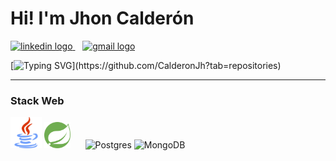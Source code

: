 # Hi! I'm Jhon Calderón
<a href="https://www.linkedin.com/in/jhon-calderon-2aa341259/">
    <img src="https://img.shields.io/static/v1?message=LinkedIn&logo=linkedin&label=&color=0077B5&logoColor=white&labelColor=&style=for-the-badge" height="25" alt="linkedin logo"   />
</a>
&nbsp&nbsp
<a href="mailto:calderonjhondairo@gmail.com?subject=from%20github:%20&">
    <img src="https://img.shields.io/static/v1?message=Gmail&logo=gmail&label=&color=red&logoColor=white&labelColor=&style=for-the-badge" height="25" alt="gmail logo"   />
</a>

<br>

[![Typing SVG](https://readme-typing-svg.demolab.com?font=Jetbrains+Mono&pause=1000&color=fff&width=435&lines=Back-End+Developer+in+process...;What+is+there+to+do?)](https://github.com/CalderonJh?tab=repositories)
<hr>

### Stack Web
<div>
<img src="svg/java.svg" width="50" height="50" alt="Java" />
<img src="svg/spring.svg" width="42" height="42" alt="Spring" />
&nbsp;&nbsp;&nbsp;&nbsp;
<img src="https://upload.wikimedia.org/wikipedia/commons/2/29/Postgresql_elephant.svg" width="50" height="45" alt="Postgres" />
<img src="https://raw.githubusercontent.com/danielcranney/readme-generator/main/public/icons/skills/mongodb-colored.svg" width="50" height="50" alt="MongoDB" />
</div>
